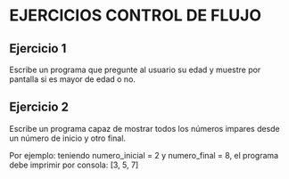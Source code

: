 # EJERCICIOS CONTROL DE FLUJO

## Ejercicio 1

Escribe un programa que pregunte al usuario su edad y muestre por pantalla si es mayor de edad o no.

## Ejercicio 2

Escribe un programa capaz de mostrar todos los números impares desde un número de inicio y otro final.

Por ejemplo: teniendo numero_inicial = 2 y numero_final = 8, el programa debe imprimir por consola: [3, 5, 7]